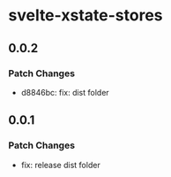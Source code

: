 # svelte-xstate-stores

## 0.0.2

### Patch Changes

- d8846bc: fix: dist folder

## 0.0.1

### Patch Changes

- fix: release dist folder
